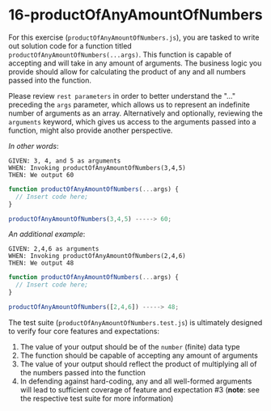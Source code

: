 # 16-productOfAnyAmountOfNumbers

For this exercise (`productOfAnyAmountOfNumbers.js`), you are tasked to write out solution code for a function titled `productOfAnyAmountOfNumbers(...args)`. This function is capable of accepting and will take in any amount of arguments. The business logic you provide should allow for calculating the product of any and all numbers passed into the function.

Please review `rest parameters` in order to better understand the "..." preceding the `args` parameter, which allows us to represent an indefinite number of arguments as an array. Alternatively and optionally, reviewing the `arguments` keyword, which gives us access to the arguments passed into a function, might also provide another perspective.

_In other words_:

```
GIVEN: 3, 4, and 5 as arguments
WHEN: Invoking productOfAnyAmountOfNumbers(3,4,5)
THEN: We output 60
```

```js
function productOfAnyAmountOfNumbers(...args) {
  // Insert code here;
}

productOfAnyAmountOfNumbers(3,4,5) -----> 60;
```

_An additional example_:

```
GIVEN: 2,4,6 as arguments
WHEN: Invoking productOfAnyAmountOfNumbers(2,4,6)
THEN: We output 48
```

```js
function productOfAnyAmountOfNumbers(...args) {
  // Insert code here;
}

productOfAnyAmountOfNumbers([2,4,6]) -----> 48;
```

The test suite (`productOfAnyAmountOfNumbers.test.js`) is ultimately designed to verify four core features and expectations:

1) The value of your output should be of the `number` (finite) data type 
2) The function should be capable of accepting any amount of arguments
3) The value of your output should reflect the product of multiplying all of the numbers passed into the function
4) In defending against hard-coding, any and all well-formed arguments will lead to sufficient coverage of feature and expectation #3 (**note**: see the respective test suite for more information)